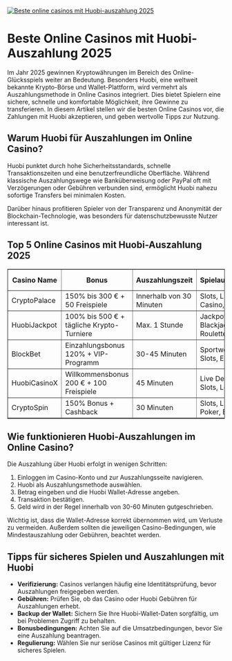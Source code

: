 [![Beste online casinos mit Huobi-auszahlung 2025](https://123-caf.pages.dev/gitsignup.png)](https://vrmoo.ru/Bt82HjjY)

<h1>Beste Online Casinos mit Huobi-Auszahlung 2025</h1> <p>Im Jahr 2025 gewinnen Kryptowährungen im Bereich des Online-Glücksspiels weiter an Bedeutung. Besonders Huobi, eine weltweit bekannte Krypto-Börse und Wallet-Plattform, wird vermehrt als Auszahlungsmethode in Online Casinos integriert. Dies bietet Spielern eine sichere, schnelle und komfortable Möglichkeit, ihre Gewinne zu transferieren. In diesem Artikel stellen wir die besten Online Casinos vor, die Zahlungen mit Huobi akzeptieren, und geben wertvolle Tipps zur Nutzung.</p>  <h2>Warum Huobi für Auszahlungen im Online Casino?</h2> <p>Huobi punktet durch hohe Sicherheitsstandards, schnelle Transaktionszeiten und eine benutzerfreundliche Oberfläche. Während klassische Auszahlungswege wie Banküberweisung oder PayPal oft mit Verzögerungen oder Gebühren verbunden sind, ermöglicht Huobi nahezu sofortige Transfers bei minimalen Kosten.</p> <p>Darüber hinaus profitieren Spieler von der Transparenz und Anonymität der Blockchain-Technologie, was besonders für datenschutzbewusste Nutzer interessant ist.</p>  <h2>Top 5 Online Casinos mit Huobi-Auszahlung 2025</h2> <table border="1" cellpadding="8" cellspacing="0" style="border-collapse:collapse; width:100%;">   <thead>     <tr>       <th>Casino Name</th>       <th>Bonus</th>       <th>Auszahlungszeit</th>       <th>Spielauswahl</th>       <th>Mobile Verfügbarkeit</th>     </tr>   </thead>   <tbody>     <tr>       <td>CryptoPalace</td>       <td>150% bis 300 € + 50 Freispiele</td>       <td>Innerhalb von 30 Minuten</td>       <td>Slots, Live Casino, Poker</td>       <td>iOS & Android App</td>     </tr>     <tr>       <td>HuobiJackpot</td>       <td>100% bis 500 € + tägliche Krypto-Turniere</td>       <td>Max. 1 Stunde</td>       <td>Jackpots, Blackjack, Roulette</td>       <td>Responsive Webseite</td>     </tr>     <tr>       <td>BlockBet</td>       <td>Einzahlungsbonus 120% + VIP-Programm</td>       <td>30-45 Minuten</td>       <td>Sportwetten, Slots, Esports</td>       <td>Mobile Browser & App</td>     </tr>     <tr>       <td>HuobiCasinoX</td>       <td>Willkommensbonus 200 € + 100 Freispiele</td>       <td>45 Minuten</td>       <td>Live Dealer, Slots, Lotto</td>       <td>Optimiert für Smartphones</td>     </tr>     <tr>       <td>CryptoSpin</td>       <td>150% Bonus + Cashback</td>       <td>30 Minuten</td>       <td>Slots, Live-Poker, Bingo</td>       <td>Progressive Web App</td>     </tr>   </tbody> </table>  <h2>Wie funktionieren Huobi-Auszahlungen im Online Casino?</h2> <p>Die Auszahlung über Huobi erfolgt in wenigen Schritten:</p> <ol>   <li>Einloggen im Casino-Konto und zur Auszahlungsseite navigieren.</li>   <li>Huobi als Auszahlungsmethode auswählen.</li>   <li>Betrag eingeben und die Huobi Wallet-Adresse angeben.</li>   <li>Transaktion bestätigen.</li>   <li>Geld wird in der Regel innerhalb von 30-60 Minuten gutgeschrieben.</li> </ol> <p>Wichtig ist, dass die Wallet-Adresse korrekt übernommen wird, um Verluste zu vermeiden. Außerdem sollten die jeweiligen Casino-Bedingungen, wie Mindestauszahlung oder Gebühren, beachtet werden.</p>  <h2>Tipps für sicheres Spielen und Auszahlungen mit Huobi</h2> <ul>   <li><strong>Verifizierung:</strong> Casinos verlangen häufig eine Identitätsprüfung, bevor Auszahlungen freigegeben werden.</li>   <li><strong>Gebühren:</strong> Prüfen Sie, ob das Casino oder Huobi Gebühren für Auszahlungen erhebt.</li>   <li><strong>Backup der Wallet:</strong> Sichern Sie Ihre Huobi-Wallet-Daten sorgfältig, um bei Problemen Zugriff zu behalten.</li>   <li><strong>Bonusbedingungen:</strong> Achten Sie auf die Umsatzbedingungen, bevor Sie eine Auszahlung beantragen.</li>   <li><strong>Regulierung:</strong> Wählen Sie nur seriöse Casinos mit gültiger Lizenz für sicheres Spielen.</li> </ul>